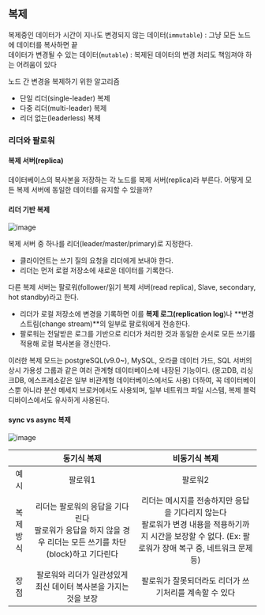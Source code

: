 ## 복제

복제중인 데이터가 시간이 지나도 변경되지 않는 데이터(`immutable`) : 그냥 모든 노드에 데이터를 복사하면 끝<br>
데이터가 변경될 수 있는 데이터(`mutable`) : 복제된 데이터의 변경 처리도 책임져야 하는 어려움이 있다

노드 간 변경을 복제하기 위한 알고리즘
- 단일 리더(single-leader) 복제
- 다중 리더(multi-leader) 복제
- 리더 없는(leaderless) 복제


### 리더와 팔로워

#### 복제 서버(replica)
데이터베이스의 복사본을 저장하는 각 노드를 복제 서버(replica)라 부른다. 
어떻게 모든 복제 서버에 동일한 데이터를 유지할 수 있을까? 

#### 리더 기반 복제
![image](https://github.com/rachel5004/23-11-DesigningDataIntensiveApplications/assets/75432228/87d7aec7-e674-4d48-b37b-71f822d3ac4c)

복제 서버 중 하나를 리더(leader/master/primary)로 지정한다. 
- 클라이언트는 쓰기 질의 요청을 리더에게 보내야 한다. 
- 리더는 먼저 로컬 저장소에 새로운 데이터를 기록한다.

  
다른 복제 서버는 팔로워(follower/읽기 복제 서버(read replica), Slave, secondary, hot standby)라고 한다. 
- 리더가 로컬 저장소에 변경을 기록하면 이를 **복제 로그(replication log**)나 **변경 스트림(change stream)**의 일부로 팔로워에게 전송한다. 
- 팔로워는 전달받은 로그를 기반으로 리더가 처리한 것과 동일한 순서로 모든 쓰기를 적용해 로컬 복사본을 갱신한다.

이러한 복제 모드는 postgreSQL(v9.0~), MySQL, 오라클 데이터 가드, SQL 서버의 상시 가용성 그룹과 같은 여러 관계형 데이터베이스에 내장된 기능이다.
(몽고DB, 리싱크DB, 에스프레소같은 일부 비관계형 데이터베이스에서도 사용)
더하여, 꼭 데이터베이스뿐 아니라 분산 메세지 브로커에서도 사용되며, 일부 네트워크 파일 시스템, 복제 블럭 디바이스에서도 유사하게 사용된다. 

#### sync vs async 복제

![image](https://github.com/rachel5004/23-11-DesigningDataIntensiveApplications/assets/75432228/b7844798-7e2d-45ac-8717-0bffab060a4f)

||동기식 복제|비동기식 복제|
|:--:|:--:|:--:|
|예시|팔로워1|팔로워2|
|복제방식|리더는 팔로워의 응답을 기다린다<br>팔로워가 응답을 하지 않을 경우 리더는 모든 쓰기를 차단(block)하고 기다린다| 리더는 메시지를 전송하지만 응답을 기다리지 않는다<br>팔로워가 변경 내용을 적용하기까지 시간을 보장할 수 없다. (Ex: 팔로워가 장애 복구 중, 네트워크 문제 등)|
|장점| 팔로워와 리더가 일관성있게 최신 데이터 복사본을 가지는 것을 보장|팔로워가 잘못되더라도 리더가 쓰기처리를 계속할 수 있다|

